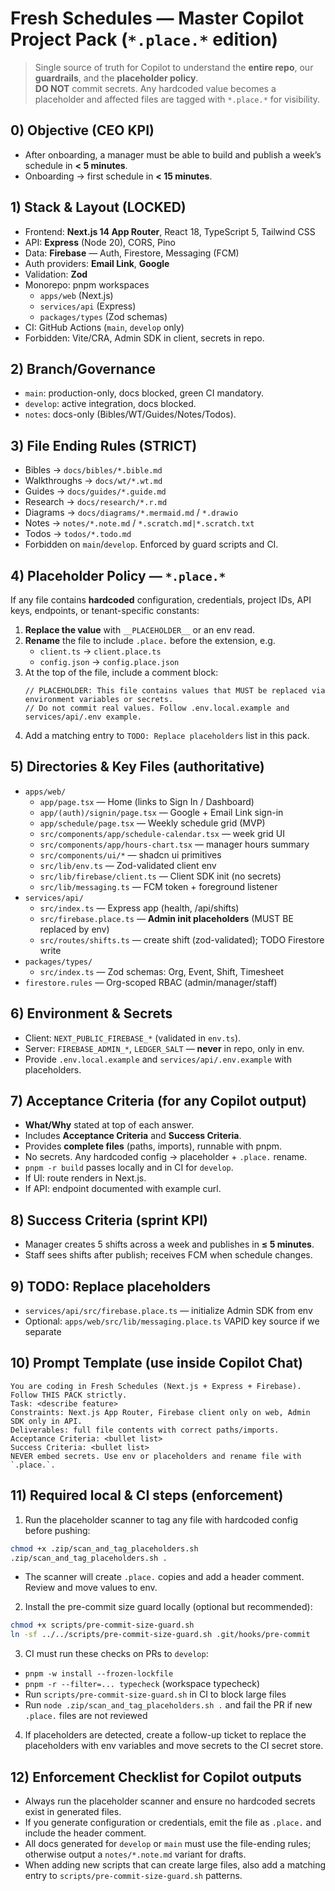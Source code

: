 # Fresh Schedules — Master Copilot Project Pack (`*.place.*` edition)

> Single source of truth for Copilot to understand the **entire repo**, our **guardrails**, and the **placeholder policy**.  
> **DO NOT** commit secrets. Any hardcoded value becomes a placeholder and affected files are tagged with `*.place.*` for visibility.

## 0) Objective (CEO KPI)
- After onboarding, a manager must be able to build and publish a week’s schedule in **< 5 minutes**.
- Onboarding → first schedule in **< 15 minutes**.

## 1) Stack & Layout (LOCKED)
- Frontend: **Next.js 14 App Router**, React 18, TypeScript 5, Tailwind CSS
- API: **Express** (Node 20), CORS, Pino
- Data: **Firebase** — Auth, Firestore, Messaging (FCM)
- Auth providers: **Email Link**, **Google**
- Validation: **Zod**
- Monorepo: pnpm workspaces
  - `apps/web` (Next.js)
  - `services/api` (Express)
  - `packages/types` (Zod schemas)
- CI: GitHub Actions (`main`, `develop` only)
- Forbidden: Vite/CRA, Admin SDK in client, secrets in repo.

## 2) Branch/Governance
- `main`: production-only, docs blocked, green CI mandatory.
- `develop`: active integration, docs blocked.
- `notes`: docs-only (Bibles/WT/Guides/Notes/Todos).

## 3) File Ending Rules (STRICT)
- Bibles → `docs/bibles/*.bible.md`
- Walkthroughs → `docs/wt/*.wt.md`
- Guides → `docs/guides/*.guide.md`
- Research → `docs/research/*.r.md`
- Diagrams → `docs/diagrams/*.mermaid.md` / `*.drawio`
- Notes → `notes/*.note.md` / `*.scratch.md|*.scratch.txt`
- Todos → `todos/*.todo.md`
- Forbidden on `main`/`develop`. Enforced by guard scripts and CI.

## 4) Placeholder Policy — `*.place.*`
If any file contains **hardcoded** configuration, credentials, project IDs, API keys, endpoints, or tenant-specific constants:
1. **Replace the value** with `__PLACEHOLDER__` or an env read.
2. **Rename** the file to include `.place.` before the extension, e.g.  
   - `client.ts` → `client.place.ts`  
   - `config.json` → `config.place.json`
3. At the top of the file, include a comment block:
   ```
   // PLACEHOLDER: This file contains values that MUST be replaced via environment variables or secrets.
   // Do not commit real values. Follow .env.local.example and services/api/.env example.
   ```
4. Add a matching entry to `TODO: Replace placeholders` list in this pack.

## 5) Directories & Key Files (authoritative)
- `apps/web/`
  - `app/page.tsx` — Home (links to Sign In / Dashboard)
  - `app/(auth)/signin/page.tsx` — Google + Email Link sign-in
  - `app/schedule/page.tsx` — Weekly schedule grid (MVP)
  - `src/components/app/schedule-calendar.tsx` — week grid UI
  - `src/components/app/hours-chart.tsx` — manager hours summary
  - `src/components/ui/*` — shadcn ui primitives
  - `src/lib/env.ts` — Zod-validated client env
  - `src/lib/firebase/client.ts` — Client SDK init (no secrets)
  - `src/lib/messaging.ts` — FCM token + foreground listener
- `services/api/`
  - `src/index.ts` — Express app (health, /api/shifts)
  - `src/firebase.place.ts` — **Admin init placeholders** (MUST BE replaced by env)
  - `src/routes/shifts.ts` — create shift (zod-validated); TODO Firestore write
- `packages/types/`
  - `src/index.ts` — Zod schemas: Org, Event, Shift, Timesheet
- `firestore.rules` — Org-scoped RBAC (admin/manager/staff)

## 6) Environment & Secrets
- Client: `NEXT_PUBLIC_FIREBASE_*` (validated in `env.ts`).
- Server: `FIREBASE_ADMIN_*`, `LEDGER_SALT` — **never** in repo, only in env.
- Provide `.env.local.example` and `services/api/.env.example` with placeholders.

## 7) Acceptance Criteria (for any Copilot output)
- **What/Why** stated at top of each answer.
- Includes **Acceptance Criteria** and **Success Criteria**.
- Provides **complete files** (paths, imports), runnable with pnpm.
- No secrets. Any hardcoded config → placeholder + `.place.` rename.
- `pnpm -r build` passes locally and in CI for `develop`.
- If UI: route renders in Next.js.
- If API: endpoint documented with example curl.

## 8) Success Criteria (sprint KPI)
- Manager creates 5 shifts across a week and publishes in **≤ 5 minutes**.
- Staff sees shifts after publish; receives FCM when schedule changes.

## 9) TODO: Replace placeholders
- `services/api/src/firebase.place.ts` — initialize Admin SDK from env
- Optional: `apps/web/src/lib/messaging.place.ts` VAPID key source if we separate

## 10) Prompt Template (use inside Copilot Chat)
```
You are coding in Fresh Schedules (Next.js + Express + Firebase). Follow THIS PACK strictly.
Task: <describe feature>
Constraints: Next.js App Router, Firebase client only on web, Admin SDK only in API.
Deliverables: full file contents with correct paths/imports.
Acceptance Criteria: <bullet list>
Success Criteria: <bullet list>
NEVER embed secrets. Use env or placeholders and rename file with `.place.`.
```
## 11) Required local & CI steps (enforcement)

1. Run the placeholder scanner to tag any file with hardcoded config before pushing:

  ```bash
  chmod +x .zip/scan_and_tag_placeholders.sh
  .zip/scan_and_tag_placeholders.sh .
  ```

  - The scanner will create `.place.` copies and add a header comment. Review and move values to env.

2. Install the pre-commit size guard locally (optional but recommended):

  ```bash
  chmod +x scripts/pre-commit-size-guard.sh
  ln -sf ../../scripts/pre-commit-size-guard.sh .git/hooks/pre-commit
  ```

3. CI must run these checks on PRs to `develop`:
  - `pnpm -w install --frozen-lockfile`
  - `pnpm -r --filter=... typecheck` (workspace typecheck)
  - Run `scripts/pre-commit-size-guard.sh` in CI to block large files
  - Run `node .zip/scan_and_tag_placeholders.sh .` and fail the PR if new `.place.` files are not reviewed

4. If placeholders are detected, create a follow-up ticket to replace the placeholders with env variables and move secrets to the CI secret store.

## 12) Enforcement Checklist for Copilot outputs

- Always run the placeholder scanner and ensure no hardcoded secrets exist in generated files.
- If you generate configuration or credentials, emit the file as `.place.` and include the header comment.
- All docs generated for `develop` or `main` must use the file-ending rules; otherwise output a `notes/*.note.md` variant for drafts.
- When adding new scripts that can create large files, also add a matching entry to `scripts/pre-commit-size-guard.sh` patterns.
